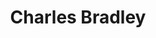 ---
title: "Charles Bradley"
summary: "American funk/soul/R&B singer, sometimes called \"The Screaming Eagle of Soul\". Born November 5th, 1948, Gainesville, Florida. Died of stomach cancer, on September 23rd, 2017 in Brooklyn, New York."
image: "charles-bradley.jpg"
apple_music_artist_url: "https://music.apple.com/gb/artist/charles-bradley/206064023"
---